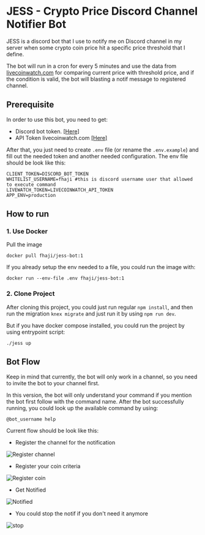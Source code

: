 # JESS - Crypto Price Discord Channel Notifier Bot

JESS is a discord bot that I use to notify me on Discord channel in my server when some crypto coin price hit a specific price threshold that I define.

The bot will run in a cron for every 5 minutes and use the data from [livecoinwatch.com](https://www.livecointwatch.com) for comparing current price with threshold price, and if the condition is valid, the bot will blasting a notif message to registered channel.

## Prerequisite

In order to use this bot, you need to get:

- Discord bot token. [[Here]](https://discord.com/developers/applications)
- API Token livecoinwatch.com [[Here]](https://www.livecoinwatch.com/tools/api)

After that, you just need to create ``.env`` file (or rename the ``.env.example``) and fill out the needed token and another needed configuration. The env file should be look like this:

```
CLIENT_TOKEN=DISCORD_BOT_TOKEN
WHITELIST_USERNAME=fhaji #this is discord username user that allowed to execute command
LIVEWATCH_TOKEN=LIVECOINWATCH_API_TOKEN
APP_ENV=production
```

## How to run

### 1. Use Docker

Pull the image

``docker pull fhaji/jess-bot:1``

If you already setup the env needed to a file, you could run the image with:

``docker run --env-file .env fhaji/jess-bot:1``

### 2. Clone Project

After cloning this project, you could just run regular ``npm install``, and then run the migration ``knex migrate`` and just run it by using ``npm run dev``.

But if you have docker compose installed, you could run the project by using entrypoint script:

```./jess up```

## Bot Flow

Keep in mind that currently, the bot will only work in a channel, so you need to invite the bot to your channel first.

In this version, the bot will only understand your command if you mention the bot first follow with the command name.
After the bot successfully running, you could look up the available command by using:

``@bot_username help``

Current flow should be look like this:

- Register the channel for the notification

![Register channel](docs/registerchannel.png)

- Register your coin criteria

![Register coin](docs/registercoin.png)

- Get Notified

![Notified](docs/reminder.png)

- You could stop the notif if you don't need it anymore

![stop](docs/stopreminder.png)